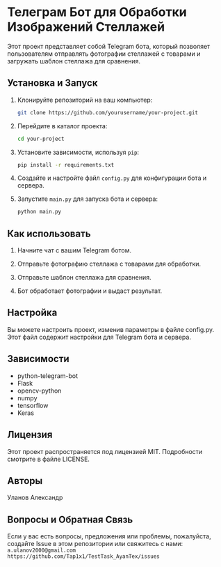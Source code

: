 # Телеграм Бот для Обработки Изображений Стеллажей

Этот проект представляет собой Telegram бота, который позволяет пользователям отправлять фотографии стеллажей с товарами и загружать шаблон стеллажа для сравнения.

## Установка и Запуск

1. Клонируйте репозиторий на ваш компьютер:

   ```bash
   git clone https://github.com/yourusername/your-project.git
    ```
2. Перейдите в каталог проекта:

    ```bash
    cd your-project
    ```

3. Установите зависимости, используя `pip`:

    ```bash
    pip install -r requirements.txt
4. Создайте и настройте файл `config.py` для конфигурации бота и сервера.
5. Запустите `main.py` для запуска бота и сервера:
    ```bash
    python main.py
## Как использовать

1. Начните чат с вашим Telegram ботом.

2. Отправьте фотографию стеллажа с товарами для обработки.

3. Отправьте шаблон стеллажа для сравнения.

4. Бот обработает фотографии и выдаст результат.

## Настройка
Вы можете настроить проект, изменив параметры в файле config.py. Этот файл содержит настройки для Telegram бота и сервера.

## Зависимости
+ python-telegram-bot
+ Flask
+ opencv-python
+ numpy
+ tensorflow
+ Keras
## Лицензия
Этот проект распространяется под лицензией MIT. Подробности смотрите в файле LICENSE.

## Авторы
Уланов Александр

## Вопросы и Обратная Связь
Если у вас есть вопросы, предложения или проблемы, пожалуйста, создайте Issue в этом репозитории или свяжитесь с нами:
`a.ulanov2000@gmail.com`
`https://github.com/Tap1x1/TestTask_AyanTex/issues`
 
